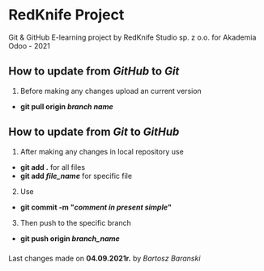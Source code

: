 # RedKnife Project 

Git & GitHub E-learning project by RedKnife Studio sp. z o.o. for Akademia Odoo - 2021 

## How to update from ***GitHub*** to ***Git***
1. Before making any changes upload an current version
- **git pull origin *branch name***

## How to update from ***Git*** to ***GitHub***
1. After making any changes in local repository use 
- **git add .** for all files
- **git add *file_name*** for specific file 
2. Use 
- **git commit -m "*comment in present simple*"**
3. Then push to the specific branch
- **git push origin *branch_name***

###
Last changes made on **04.09.2021r.** by *Bartosz Baranski*
